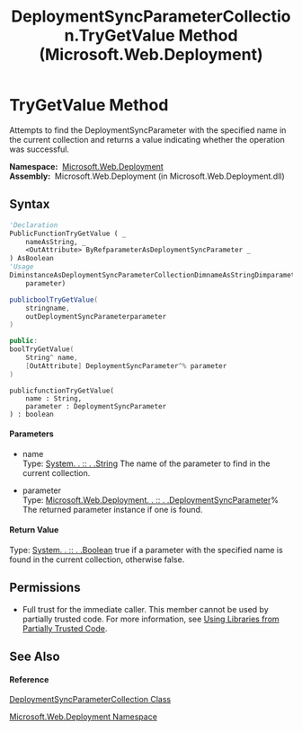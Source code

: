﻿---
title: DeploymentSyncParameterCollection.TryGetValue Method  (Microsoft.Web.Deployment)
TOCTitle: TryGetValue Method
ms:assetid: M:Microsoft.Web.Deployment.DeploymentSyncParameterCollection.TryGetValue(System.String,Microsoft.Web.Deployment.DeploymentSyncParameter@)
ms:mtpsurl: https://msdn.microsoft.com/en-us/library/microsoft.web.deployment.deploymentsyncparametercollection.trygetvalue(v=VS.90)
ms:contentKeyID: 20209140
ms.date: 05/02/2012
mtps_version: v=VS.90
f1_keywords:
- Microsoft.Web.Deployment.DeploymentSyncParameterCollection.TryGetValue
dev_langs:
- CSharp
- JScript
- VB
- c++
api_location:
- Microsoft.Web.Deployment.dll
api_name:
- Microsoft.Web.Deployment.DeploymentSyncParameterCollection.TryGetValue
api_type:
- Managed
topic_type:
- apiref
- kbSyntax
product_family_name: VS
ROBOTS: INDEX,FOLLOW
---

# TryGetValue Method

Attempts to find the DeploymentSyncParameter with the specified name in the current collection and returns a value indicating whether the operation was successful.

**Namespace:**  [Microsoft.Web.Deployment](microsoft-web-deployment-namespace.md)  
**Assembly:**  Microsoft.Web.Deployment (in Microsoft.Web.Deployment.dll)

## Syntax

``` vb
'Declaration
PublicFunctionTryGetValue ( _
    nameAsString, _
    <OutAttribute> ByRefparameterAsDeploymentSyncParameter _
) AsBoolean
'Usage
DiminstanceAsDeploymentSyncParameterCollectionDimnameAsStringDimparameterAsDeploymentSyncParameterDimreturnValueAsBooleanreturnValue = instance.TryGetValue(name, _
    parameter)
```

``` csharp
publicboolTryGetValue(
    stringname,
    outDeploymentSyncParameterparameter
)
```

``` c++
public:
boolTryGetValue(
    String^ name, 
    [OutAttribute] DeploymentSyncParameter^% parameter
)
```

``` jscript
publicfunctionTryGetValue(
    name : String, 
    parameter : DeploymentSyncParameter
) : boolean
```

#### Parameters

  - name  
    Type: [System. . :: . .String](https://msdn.microsoft.com/en-us/library/s1wwdcbf\(v=vs.90\))  
    The name of the parameter to find in the current collection.  

<!-- end list -->

  - parameter  
    Type: [Microsoft.Web.Deployment. . :: . .DeploymentSyncParameter](deploymentsyncparameter-class-microsoft-web-deployment.md)%  
    The returned parameter instance if one is found.  

#### Return Value

Type: [System. . :: . .Boolean](https://msdn.microsoft.com/en-us/library/a28wyd50\(v=vs.90\))  
true if a parameter with the specified name is found in the current collection, otherwise false.  

## Permissions

  - Full trust for the immediate caller. This member cannot be used by partially trusted code. For more information, see [Using Libraries from Partially Trusted Code](https://msdn.microsoft.com/en-us/library/8skskf63\(v=vs.90\)).

## See Also

#### Reference

[DeploymentSyncParameterCollection Class](deploymentsyncparametercollection-class-microsoft-web-deployment.md)

[Microsoft.Web.Deployment Namespace](microsoft-web-deployment-namespace.md)

